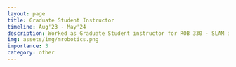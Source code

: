 ```yaml
---
layout: page
title: Graduate Student Instructor
timeline: Aug'23 - May'24
description: Worked as Graduate Student instructor for ROB 330 - SLAM and Navigation course at UMich. Developed the course content and organized the lab sessions. 
img: assets/img/mrobotics.png
importance: 3
category: other
---
```


